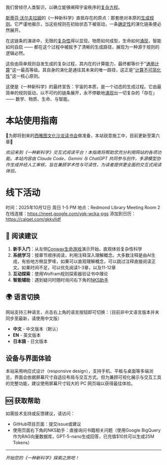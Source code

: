 我们曾倾尽人类智识，以确立能够阐释宇宙秩序的[复杂方程](annotation:complex-equations)。

[斯蒂芬·沃尔夫拉姆](annotation:stephen-wolfram)的《一种新科学》直抵存在的原点：那套绝对本原的[生成规则](annotation:generative-rules)。它严谨地揭示，当这些规则在初始状态下被驱动，一条[确定性](annotation:determinism)的演化链条便必然展开。

在这链条的演进中，无限的[复杂性](annotation:complexity)得以显现。物质如何成型，生命如何[涌现](annotation:emergence)，智能如何自启 —— 都在这个过程中被赋予了清晰的生成路径，展现为一种源于规则的逻辑必然。

这些由简单规则自发生成的复杂过程，其内在的计算能力，最终都等价于"[通用计算](annotation:computational-equivalence)"这一最高等级。其自身的演化是通往其未来的唯一路径，这正是"[计算不可简化性](annotation:computational-irreducibility)"这一核心原则。

这便是《一种新科学》的最终宣告：宇宙的本质，是一个动态的生成过程。它由最简单的规则驱动，以不可约的链条展开，永不停歇地[涌现](annotation:emergence)出一切复杂的「存在」—— 数学、物质、生命、与智能。

# 本站使用指南

🚧为即将到来的[西雅图文化沙龙读书会](annotation:seattle-book-club)做准备，本站锐意施工中，目前更新至第六章🚧

*欢迎来到《一种新科学》交互式阅读平台！本指南将帮助您充分利用网站的各项功能。本站内容由 Claude Code、Gemini 与 ChatGPT 共同参与创作，多源模型协作生成并经人工审核，旨在兼顾学术性与可读性，为读者提供更全面的交互式阅读体验。*

# 线下活动
时间：2025年10月12日 周日 1-5 PM
地点：Redmond Library Meeting Room 2
在线连接：https://meet.google.com/yqk-wcka-pgs
添加到日历：https://calget.com/gkkylldf

## 📖 阅读建议

1. **新手入门**：从左侧[Conway生命游戏](annotation:conways-game-of-life)演示开始，直观体验复杂性科学
2. **系统学习**：按章节顺序阅读，利用注释深入理解概念。大多数注释是由AI生成，有些地方稍显罗嗦，如果可以直观理解概念，可以跳过注释直接阅读正文。如果时间不足，可以优先阅读1-3章，以及11-12章
3. **互动探索**：使用Wolfram规则探索器验证书中理论
4. **智能辅助**：遇到疑问时随时询问右下角的[NKS助手](annotation:nks-assisstant)


## 🌍 语言切换

网站支持三种语言，点击右上角的语言按钮即可切换：（目前非中文语言版本并未同步至最新，请使用中文版）
- **中文** - 中文版本（默认）
- **EN** - 英文版本
- **日本語** - 日文版本

## 设备与界面体验

本站采用响应式设计（responsive design），支持手机、平板与桌面等多端浏览，界面会依据屏幕尺寸自适应布局与交互方式。但为兼顾可视化展示与交互工具的完整功能，建议使用屏幕尺寸较大的 PC 网页端以获得最佳体验。

## 🆘 获取帮助

如需技术支持或反馈建议，请访问：
- GitHub项目页面：提交issue或建议
- 使用页面右下角的NKS助手：直接询问书籍相关问题（使用Google BigQuery作为RAG向量数据库，GPT-5-nano生成回答，已充值$10共可以生成25M Tokens）

---

*开始您的《一种新科学》探索之旅吧！*
